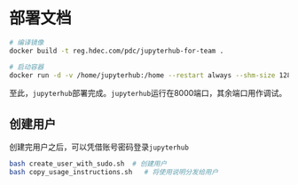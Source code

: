 # 部署文档

``` bash
# 编译镜像
docker build -t reg.hdec.com/pdc/jupyterhub-for-team .
```

```bash
# 启动容器
docker run -d -v /home/jupyterhub:/home --restart always --shm-size 128g -p 8002:8000 -p 8003:22 -p 30000:30000 -p 30001:30001  -p 30002:30002 --gpus all reg.hdec.com/pdc/jupyterhub-for-team
```

至此，`jupyterhub`部署完成。`jupyterhub`运行在8000端口，其余端口用作调试。

## 创建用户

创建完用户之后，可以凭借账号密码登录`jupyterhub`

```bash
bash create_user_with_sudo.sh  # 创建用户
bash copy_usage_instructions.sh   # 将使用说明分发给用户
```

